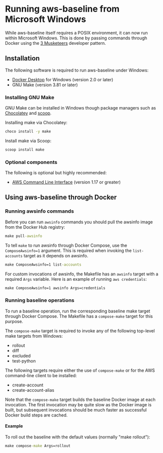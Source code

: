 # Running aws-baseline from Microsoft Windows

While aws-baseline itself requires a POSIX environment, it can now run within Microsoft Windows. This is done by passing commands through Docker using the [3 Musketeers](https://3musketeers.io/) developer pattern.

## Installation

The following software is required to run aws-baseline under Windows:

- [Docker Desktop](https://www.docker.com/products/docker-desktop) for Windows (version 2.0 or later)
- GNU Make (version 3.81 or later)

### Installing GNU Make

GNU Make can be installed in Windows though package managers such as [Chocolatey](https://chocolatey.org) and [scoop](https://scoop.sh).

Installing make via Chocolatey:

```bat
choco install -y make
```

Install make via Scoop:

```bat
scoop install make
```

### Optional components

The following is optional but highly recommended:

- [AWS Command Line Interface](https://aws.amazon.com/cli/) (version 1.17 or greater)

## Using aws-baseline through Docker

### Running awsinfo commands

Before you can run `awsinfo` commands you should pull the awsinfo image from the Docker Hub registry:

```bat
make pull-awsinfo
```

To tell `make` to run awsinfo through Docker Compose, use the `ComposeAwsinfo=1` argument. This is required when invoking the `list-accounts` target as it depends on awsinfo.

```bat
make ComposeAwsinfo=1 list-accounts
```

For custom invocations of awsinfo, the Makefile has an `awsinfo` target with a required `Args` variable. Here is an example of running `aws credentials`:

```bat
make ComposeAwsinfo=1 awsinfo Args=credentials
```

### Running baseline operations

To run a baseline operation, run the corresponding baseline make target through Docker Compose. The Makefile has a `compose-make` target for this purpose.

The `compose-make` target is required to invoke any of the following top-level make targets from Windows:

- rollout
- diff
- excluded
- test-python

The following targets require either the use of `compose-make` or for the AWS command-line client to be installed:

- create-account
- create-account-alias

Note that the `compose-make` target builds the baseline Docker image at each invocation. The first invocation may be quite slow as the Docker image is built, but subsequent invocations should be much faster as successful Docker build steps are cached.

#### Example

To roll out the baseline with the default values (normally "make rollout"):

```bat
make compose-make Args=rollout
```
